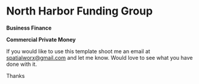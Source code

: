 # North Harbor Funding Group

**Business Finance**

**Commercial Private Money**

If you would like to use this template shoot me an email at spatialworx@gmail.com and let me know.
Would love to see what you have done with it.

Thanks